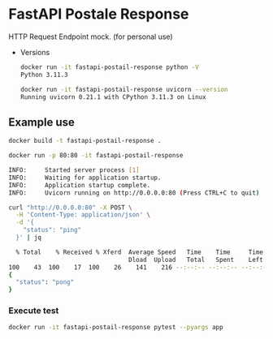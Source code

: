 # FastAPI Postale Response

HTTP Request Endpoint mock. (for personal use)

- Versions
  ```sh
  docker run -it fastapi-postail-response python -V
  Python 3.11.3

  docker run -it fastapi-postail-response uvicorn --version
  Running uvicorn 0.21.1 with CPython 3.11.3 on Linux
  ```

## Example use

```sh
docker build -t fastapi-postail-response .
```

```sh
docker run -p 80:80 -it fastapi-postail-response

INFO:     Started server process [1]
INFO:     Waiting for application startup.
INFO:     Application startup complete.
INFO:     Uvicorn running on http://0.0.0.0:80 (Press CTRL+C to quit)
```

```sh
curl "http://0.0.0.0:80" -X POST \
  -H 'Content-Type: application/json' \
  -d '{
    "status": "ping"
  }' | jq

  % Total    % Received % Xferd  Average Speed   Time    Time     Time  Current
                                 Dload  Upload   Total   Spent    Left  Speed
100    43  100    17  100    26    141    216 --:--:-- --:--:-- --:--:--   358
{
  "status": "pong"
}
```

### Execute test

```sh
docker run -it fastapi-postail-response pytest --pyargs app
```
